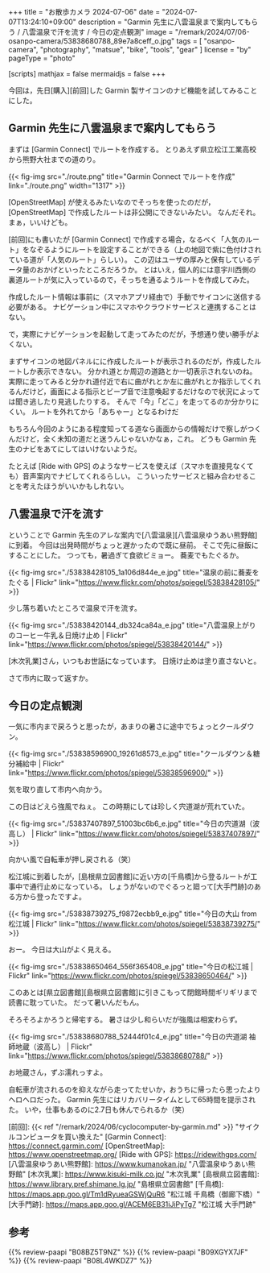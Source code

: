 +++
title = "お散歩カメラ 2024-07-06"
date =  "2024-07-07T13:24:10+09:00"
description = "Garmin 先生に八雲温泉まで案内してもらう / 八雲温泉で汗を流す / 今日の定点観測"
image = "/remark/2024/07/06-osanpo-camera/53838680788_89e7a8ceff_o.jpg"
tags = [ "osanpo-camera", "photography", "matsue", "bike", "tools", "gear" ]
license = "by"
pageType = "photo"

[scripts]
  mathjax = false
  mermaidjs = false
+++

今回は，先日[購入][前回]した Garmin 製サイコンのナビ機能を試してみることにした。

## Garmin 先生に八雲温泉まで案内してもらう

まずは [Garmin Connect] でルートを作成する。
とりあえず県立松江工業高校から熊野大社までの道のり。

{{< fig-img src="./route.png" title="Garmin Connect でルートを作成" link="./route.png" width="1317" >}}

[OpenStreetMap] が使えるみたいなのでそっちを使ったのだが， [OpenStreetMap] で作成したルートは非公開にできないみたい。
なんだそれ。
まぁ，いいけども。

[前回]にも書いたが [Garmin Connect] で作成する場合，なるべく「人気のルート」をなぞるようにルートを設定することができる（上の地図で紫に色付けされている道が「人気のルート」らしい）。
この辺はユーザの厚みと保有しているデータ量のおかげといったところだろうか。
とはいえ，個人的には意宇川西側の裏道ルートが気に入っているので，そっちを通るようルートを作成してみた。

作成したルート情報は事前に（スマホアプリ経由で）手動でサイコンに送信する必要がある。
ナビゲーション中にスマホやクラウドサービスと連携することはない。

で，実際にナビゲーションを起動して走ってみたのだが，予想通り使い勝手がよくない。

まずサイコンの地図パネルにに作成したルートが表示されるのだが，作成したルートしか表示できない。
分かれ道とか周辺の道路とか一切表示されないのね。
実際に走ってみると分かれ道付近で右に曲がれとか左に曲がれとか指示してくれるんだけど，画面による指示とビープ音で注意喚起するだけなので状況によっては聞き逃したり見逃したりする。
そんで「今」「どこ」を走ってるのか分かりにくい。
ルートを外れてから「あちゃー」となるわけだ

もちろん今回のようにある程度知ってる道なら画面からの情報だけで察しがつくんだけど，全く未知の道だと迷うんじゃないかなぁ，これ。
どうも Garmin 先生のナビをあてにしてはいけないようだ。

たとえば [Ride with GPS] のようなサービスを使えば（スマホを直接見なくても）音声案内でナビしてくれるらしい。
こういったサービスと組み合わせることを考えたほうがいいかもしれない。

## 八雲温泉で汗を流す

ということで Garmin 先生のアレな案内で[八雲温泉][八雲温泉ゆうあい熊野館]に到着。
今回は出発時間がちょっと遅かったので既に昼前。
そこで先に昼飯にすることにした。
つっても，暑過ぎて食欲ビミョー。
蕎麦でもたぐるか。

{{< fig-img src="./53838428105_1a106d844e_e.jpg" title="温泉の前に蕎麦をたぐる | Flickr" link="https://www.flickr.com/photos/spiegel/53838428105/" >}}

少し落ち着いたところで温泉で汗を流す。

{{< fig-img src="./53838420144_db324ca84a_e.jpg" title="八雲温泉上がりのコーヒー牛乳＆日焼け止め | Flickr" link="https://www.flickr.com/photos/spiegel/53838420144/" >}}

[木次乳業]さん，いつもお世話になっています。
日焼け止めは塗り直さないと。

さて市内に取って返すか。

## 今日の定点観測

一気に市内まで戻ろうと思ったが，あまりの暑さに途中でちょっとクールダウン。

{{< fig-img src="./53838596900_19261d8573_e.jpg" title="クールダウン＆糖分補給中 | Flickr" link="https://www.flickr.com/photos/spiegel/53838596900/" >}}

気を取り直して市内へ向かう。

この日はどえら強風でねぇ。
この時期にしては珍しく宍道湖が荒れていた。

{{< fig-img src="./53837407897_51003bc6b6_e.jpg" title="今日の宍道湖（波高し） | Flickr" link="https://www.flickr.com/photos/spiegel/53837407897/" >}}

向かい風で自転車が押し戻される（笑）

松江城に到着したが，[島根県立図書館]に近い方の[千鳥橋]から登るルートが工事中で通行止めになっている。
しょうがないのでぐるっと廻って[大手門跡]のある方から登ったですよ。

{{< fig-img src="./53838739275_f9872ecbb9_e.jpg" title="今日の大山 from 松江城 | Flickr" link="https://www.flickr.com/photos/spiegel/53838739275/" >}}

おー。
今日は大山がよく見える。

{{< fig-img src="./53838650464_556f365408_e.jpg" title="今日の松江城 | Flickr" link="https://www.flickr.com/photos/spiegel/53838650464/" >}}

このあとは[県立図書館][島根県立図書館]に引きこもって閉館時間ギリギリまで読書に耽っていた。
だって暑いんだもん。

そろそろよかろうと帰宅する。
暑さは少し和らいだが強風は相変わらず。

{{< fig-img src="./53838680788_52444f01c4_e.jpg" title="今日の宍道湖 袖師地蔵（波高し） | Flickr" link="https://www.flickr.com/photos/spiegel/53838680788/" >}}

お地蔵さん，ずぶ濡れっすよ。

自転車が流されるのを抑えながら走ってたせいか，おうちに帰ったら思ったよりヘロヘロだった。
Garmin 先生にはリカバリータイムとして65時間を提示された。
いや，仕事もあるのに2.7日も休んでられるか（笑）

[前回]: {{< ref "/remark/2024/06/cyclocomputer-by-garmin.md" >}} "サイクルコンピュータを買い換えた"
[Garmin Connect]: https://connect.garmin.com/
[OpenStreetMap]: https://www.openstreetmap.org/
[Ride with GPS]: https://ridewithgps.com/
[八雲温泉ゆうあい熊野館]: https://www.kumanokan.jp/ "八雲温泉ゆうあい熊野館"
[木次乳業]: https://www.kisuki-milk.co.jp/ "木次乳業"
[島根県立図書館]: https://www.library.pref.shimane.lg.jp/ "島根県立図書館"
[千鳥橋]: https://maps.app.goo.gl/Tm1dRyueaGSWjQuR6 "松江城 千鳥橋（御廊下橋）"
[大手門跡]: https://maps.app.goo.gl/ACEM6EB31iJiPyTg7 "松江城 大手門跡"

## 参考

{{% review-paapi "B08BZ5T9NZ" %}} <!-- GARMIN EDGE 130 PLUS サイクルコンピュータ -->
{{% review-paapi "B09XGYX7JF" %}} <!-- GARMIN vívosmart 5 -->
{{% review-paapi "B08L4WKDZ7" %}} <!-- PowerShot ZOOM -->

